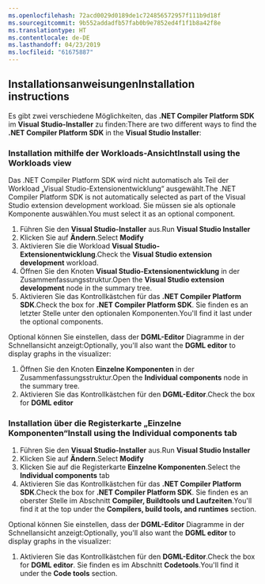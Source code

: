 ```yaml
---
ms.openlocfilehash: 72acd0029d0189de1c724856572957f111b9d18f
ms.sourcegitcommit: 9b552addadfb57fab0b9e7852ed4f1f1b8a42f8e
ms.translationtype: HT
ms.contentlocale: de-DE
ms.lasthandoff: 04/23/2019
ms.locfileid: "61675887"
---
```

## <a name="installation-instructions"></a><span data-ttu-id="50326-101">Installationsanweisungen</span><span class="sxs-lookup"><span data-stu-id="50326-101">Installation instructions</span></span> 

<span data-ttu-id="50326-102">Es gibt zwei verschiedene Möglichkeiten, das **.NET Compiler Platform SDK** im **Visual Studio-Installer** zu finden:</span><span class="sxs-lookup"><span data-stu-id="50326-102">There are two different ways to find the **.NET Compiler Platform SDK** in the **Visual Studio Installer**:</span></span>

### <a name="install-using-the-workloads-view"></a><span data-ttu-id="50326-103">Installation mithilfe der Workloads-Ansicht</span><span class="sxs-lookup"><span data-stu-id="50326-103">Install using the Workloads view</span></span>

<span data-ttu-id="50326-104">Das .NET Compiler Platform SDK wird nicht automatisch als Teil der Workload „Visual Studio-Extensionentwicklung“ ausgewählt.</span><span class="sxs-lookup"><span data-stu-id="50326-104">The .NET Compiler Platform SDK is not automatically selected as part of the Visual Studio extension development workload.</span></span> <span data-ttu-id="50326-105">Sie müssen sie als optionale Komponente auswählen.</span><span class="sxs-lookup"><span data-stu-id="50326-105">You must select it as an optional component.</span></span>

1. <span data-ttu-id="50326-106">Führen Sie den **Visual Studio-Installer** aus.</span><span class="sxs-lookup"><span data-stu-id="50326-106">Run **Visual Studio Installer**</span></span> 
1. <span data-ttu-id="50326-107">Klicken Sie auf **Ändern**.</span><span class="sxs-lookup"><span data-stu-id="50326-107">Select **Modify**</span></span> 
1. <span data-ttu-id="50326-108">Aktivieren Sie die Workload **Visual Studio-Extensionentwicklung**.</span><span class="sxs-lookup"><span data-stu-id="50326-108">Check the **Visual Studio extension development** workload.</span></span>
1. <span data-ttu-id="50326-109">Öffnen Sie den Knoten **Visual Studio-Extensionentwicklung** in der Zusammenfassungsstruktur.</span><span class="sxs-lookup"><span data-stu-id="50326-109">Open the **Visual Studio extension development** node in the summary tree.</span></span>
1. <span data-ttu-id="50326-110">Aktivieren Sie das Kontrollkästchen für das **.NET Compiler Platform SDK**.</span><span class="sxs-lookup"><span data-stu-id="50326-110">Check the box for **.NET Compiler Platform SDK**.</span></span> <span data-ttu-id="50326-111">Sie finden es an letzter Stelle unter den optionalen Komponenten.</span><span class="sxs-lookup"><span data-stu-id="50326-111">You'll find it last under the optional components.</span></span>

<span data-ttu-id="50326-112">Optional können Sie einstellen, dass der **DGML-Editor** Diagramme in der Schnellansicht anzeigt:</span><span class="sxs-lookup"><span data-stu-id="50326-112">Optionally, you'll also want the **DGML editor** to display graphs in the visualizer:</span></span>

1. <span data-ttu-id="50326-113">Öffnen Sie den Knoten **Einzelne Komponenten** in der Zusammenfassungsstruktur.</span><span class="sxs-lookup"><span data-stu-id="50326-113">Open the **Individual components** node in the summary tree.</span></span>
1. <span data-ttu-id="50326-114">Aktivieren Sie das Kontrollkästchen für den **DGML-Editor**.</span><span class="sxs-lookup"><span data-stu-id="50326-114">Check the box for **DGML editor**</span></span>

### <a name="install-using-the-individual-components-tab"></a><span data-ttu-id="50326-115">Installation über die Registerkarte „Einzelne Komponenten“</span><span class="sxs-lookup"><span data-stu-id="50326-115">Install using the Individual components tab</span></span>

1. <span data-ttu-id="50326-116">Führen Sie den **Visual Studio-Installer** aus.</span><span class="sxs-lookup"><span data-stu-id="50326-116">Run **Visual Studio Installer**</span></span> 
1. <span data-ttu-id="50326-117">Klicken Sie auf **Ändern**.</span><span class="sxs-lookup"><span data-stu-id="50326-117">Select **Modify**</span></span> 
1. <span data-ttu-id="50326-118">Klicken Sie auf die Registerkarte **Einzelne Komponenten**.</span><span class="sxs-lookup"><span data-stu-id="50326-118">Select the **Individual components** tab</span></span> 
1. <span data-ttu-id="50326-119">Aktivieren Sie das Kontrollkästchen für das **.NET Compiler Platform SDK**.</span><span class="sxs-lookup"><span data-stu-id="50326-119">Check the box for **.NET Compiler Platform SDK**.</span></span> <span data-ttu-id="50326-120">Sie finden es an oberster Stelle im Abschnitt **Compiler, Buildtools und Laufzeiten**.</span><span class="sxs-lookup"><span data-stu-id="50326-120">You'll find it at the top under the **Compilers, build tools, and runtimes** section.</span></span>

<span data-ttu-id="50326-121">Optional können Sie einstellen, dass der **DGML-Editor** Diagramme in der Schnellansicht anzeigt:</span><span class="sxs-lookup"><span data-stu-id="50326-121">Optionally, you'll also want the **DGML editor** to display graphs in the visualizer:</span></span>

1. <span data-ttu-id="50326-122">Aktivieren Sie das Kontrollkästchen für den **DGML-Editor**.</span><span class="sxs-lookup"><span data-stu-id="50326-122">Check the box for **DGML editor**.</span></span> <span data-ttu-id="50326-123">Sie finden es im Abschnitt **Codetools**.</span><span class="sxs-lookup"><span data-stu-id="50326-123">You'll find it under the **Code tools** section.</span></span>
